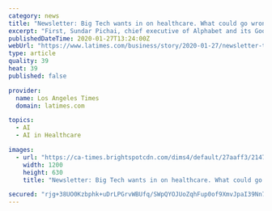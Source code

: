 ```yaml
---
category: news
title: "Newsletter: Big Tech wants in on healthcare. What could go wrong?"
excerpt: "First, Sundar Pichai, chief executive of Alphabet and its Google subsidiary, said at the World Economic Forum at Davos, Switzerland, that healthcare represents a huge opportunity to improve people’s lives using artificial intelligence — something that, not coincidentally, Google is heavily invested in. “Look at the potential here,” he said."
publishedDateTime: 2020-01-27T13:24:00Z
webUrl: "https://www.latimes.com/business/story/2020-01-27/newsletter-tech-healthcare"
type: article
quality: 39
heat: 39
published: false

provider:
  name: Los Angeles Times
  domain: latimes.com

topics:
  - AI
  - AI in Healthcare

images:
  - url: "https://ca-times.brightspotcdn.com/dims4/default/27aaff3/2147483647/strip/true/crop/2048x1075+0+144/resize/1200x630!/quality/90/?url=https%3A%2F%2Fcalifornia-times-brightspot.s3.amazonaws.com%2Fbf%2Ffa%2F787997bdfaf288e11de3525d15ca%2Fla-fi-tn-apple-watch-sale-20150423-001"
    width: 1200
    height: 630
    title: "Newsletter: Big Tech wants in on healthcare. What could go wrong?"

secured: "rjg+38UO0Kzbphk+uDrLPGrvWBUfq/SWpQYOJUoZqhFup0of9XmvJpaI39Nn7GaSsbvul53HaCC7PTVA8vMwYWdxONBejbOdS9cTmge33v4gNwqqYY76pLk89DFDYuHDkDvY7wDiCjdz371FKsTVhP5fsAPF/4tTItXCuCE6Kei6l2LH2dJCGx8xVaTzAFyaAHUapGI0/Me+3UBPJOdpFtOaPlUrhARp5Nni8ZUIzPVlt+MMbokG8+B5bG/vSs/t9LuBGuRj+DCPDRWZRVHaTpgRcfRgvbfcm+qDNR8OACqtovcmJXAvAZxxzByjTovh;RzjZqs2jQsvA5L4yY74afQ=="
---
```


